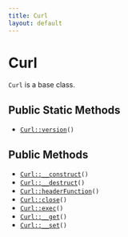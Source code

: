 ```yaml
---
title: Curl
layout: default
---
```


# Curl

<code>Curl</code> is a base class.

## Public Static Methods

* <code><a href="Curl%3A%3Aversion">Curl::version</a>()</code>

## Public Methods

* <code><a href="Curl%3A%3A__construct">Curl::__construct</a>()</code>
* <code><a href="Curl%3A%3A__destruct">Curl::__destruct</a>()</code>
* <code><a href="Curl%3A%3AheaderFunction">Curl::headerFunction</a>()</code>
* <code><a href="Curl%3A%3Aclose">Curl::close</a>()</code>
* <code><a href="Curl%3A%3Aexec">Curl::exec</a>()</code>
* <code><a href="Curl%3A%3A__get">Curl::__get</a>()</code>
* <code><a href="Curl%3A%3A__set">Curl::__set</a>()</code>

